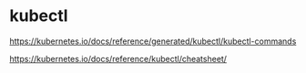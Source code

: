 # kubectl

https://kubernetes.io/docs/reference/generated/kubectl/kubectl-commands

https://kubernetes.io/docs/reference/kubectl/cheatsheet/
